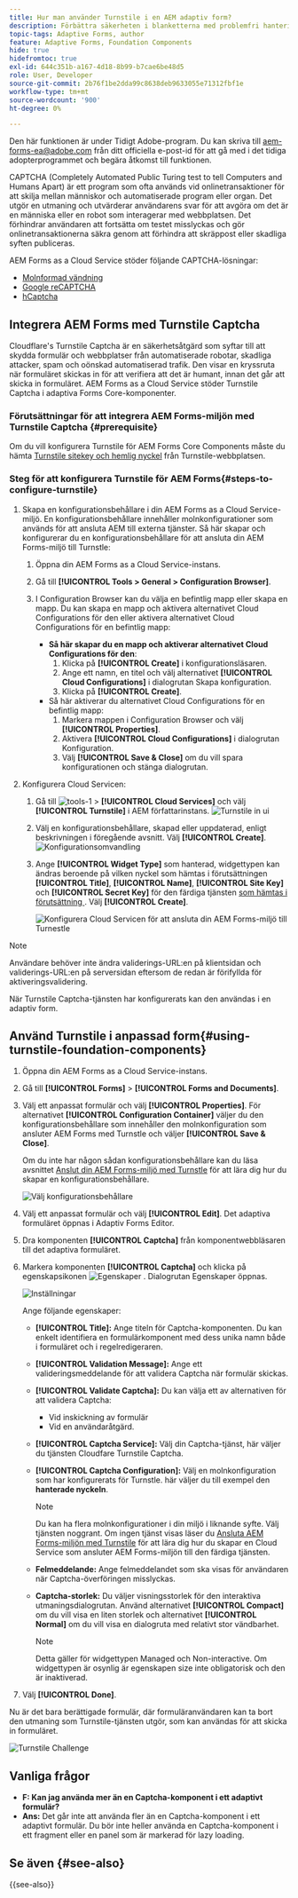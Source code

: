 ```yaml
---
title: Hur man använder Turnstile i en AEM adaptiv form?
description: Förbättra säkerheten i blanketterna med problemfri hantering. Stegvisa anvisningar inifrån!
topic-tags: Adaptive Forms, author
feature: Adaptive Forms, Foundation Components
hide: true
hidefromtoc: true
exl-id: 644c351b-a167-4d18-8b99-b7cae6be48d5
role: User, Developer
source-git-commit: 2b76f1be2dda99c8638deb9633055e71312fbf1e
workflow-type: tm+mt
source-wordcount: '900'
ht-degree: 0%

---
```


<span class="preview"> Den här funktionen är under Tidigt Adobe-program. Du kan skriva till aem-forms-ea@adobe.com från ditt officiella e-post-id för att gå med i det tidiga adopterprogrammet och begära åtkomst till funktionen. </span>

CAPTCHA (Completely Automated Public Turing test to tell Computers and Humans Apart) är ett program som ofta används vid onlinetransaktioner för att skilja mellan människor och automatiserade program eller organ. Det utgör en utmaning och utvärderar användarens svar för att avgöra om det är en människa eller en robot som interagerar med webbplatsen. Det förhindrar användaren att fortsätta om testet misslyckas och gör onlinetransaktionerna säkra genom att förhindra att skräppost eller skadliga syften publiceras.

AEM Forms as a Cloud Service stöder följande CAPTCHA-lösningar:

* [Molnformad vändning](#integrate-aem-forms-environment-with-turnstile-captcha)
* [Google reCAPTCHA](/help/forms/captcha-adaptive-forms.md)
* [hCaptcha](/help/forms/integrate-adaptive-forms-hcaptcha.md)

## Integrera AEM Forms med Turnstile Captcha

Cloudflare&#39;s Turnstile Captcha är en säkerhetsåtgärd som syftar till att skydda formulär och webbplatser från automatiserade robotar, skadliga attacker, spam och oönskad automatiserad trafik. Den visar en kryssruta när formuläret skickas in för att verifiera att det är humant, innan det går att skicka in formuläret. AEM Forms as a Cloud Service stöder Turnstile Captcha i adaptiva Forms Core-komponenter.

<!-- ![Turnstile](assets/Turnstile-challenge.png)-->

### Förutsättningar för att integrera AEM Forms-miljön med Turnstile Captcha {#prerequisite}

Om du vill konfigurera Turnstile för AEM Forms Core Components måste du hämta [Turnstile sitekey och hemlig nyckel](https://developers.cloudflare.com/turnstile/get-started/) från Turnstile-webbplatsen.

### Steg för att konfigurera Turnstile för AEM Forms{#steps-to-configure-turnstile}

1. Skapa en konfigurationsbehållare i din AEM Forms as a Cloud Service-miljö. En konfigurationsbehållare innehåller molnkonfigurationer som används för att ansluta AEM till externa tjänster. Så här skapar och konfigurerar du en konfigurationsbehållare för att ansluta din AEM Forms-miljö till Turnstle:
   1. Öppna din AEM Forms as a Cloud Service-instans.
   1. Gå till **[!UICONTROL Tools > General > Configuration Browser]**.
   1. I Configuration Browser kan du välja en befintlig mapp eller skapa en mapp. Du kan skapa en mapp och aktivera alternativet Cloud Configurations för den eller aktivera alternativet Cloud Configurations för en befintlig mapp:

      * **Så här skapar du en mapp och aktiverar alternativet Cloud Configurations för den**:
         1. Klicka på **[!UICONTROL Create]** i konfigurationsläsaren.
         1. Ange ett namn, en titel och välj alternativet **[!UICONTROL Cloud Configurations]** i dialogrutan Skapa konfiguration.
         1. Klicka på **[!UICONTROL Create]**.
      * Så här aktiverar du alternativet Cloud Configurations för en befintlig mapp:
         1. Markera mappen i Configuration Browser och välj **[!UICONTROL Properties]**.
         1. Aktivera **[!UICONTROL Cloud Configurations]** i dialogrutan Konfiguration.
         1. Välj **[!UICONTROL Save & Close]** om du vill spara konfigurationen och stänga dialogrutan.

1. Konfigurera Cloud Servicen:
   1. Gå till ![tools-1](assets/tools-1.png) > **[!UICONTROL Cloud Services]** och välj **[!UICONTROL Turnstile]** i AEM författarinstans.
      ![Turnstile in ui](assets/turnstile-in-ui.png)
   1. Välj en konfigurationsbehållare, skapad eller uppdaterad, enligt beskrivningen i föregående avsnitt. Välj **[!UICONTROL Create]**.
      ![Konfigurationsomvandling](assets/config-hcaptcha.png)
   1. Ange **[!UICONTROL Widget Type]** som hanterad, widgettypen kan ändras beroende på vilken nyckel som hämtas i förutsättningen **[!UICONTROL Title]**, **[!UICONTROL Name]**, **[!UICONTROL Site Key]** och **[!UICONTROL Secret Key]** för den färdiga tjänsten [ som hämtas i förutsättning ](#prerequisite). Välj **[!UICONTROL Create]**.

      ![Konfigurera Cloud Servicen för att ansluta din AEM Forms-miljö till Turnestle](assets/config-turntstile.png)

>[!NOTE]
> Användare behöver inte ändra validerings-URL:en på klientsidan och validerings-URL:en på serversidan eftersom de redan är förifyllda för aktiveringsvalidering.

När Turnstile Captcha-tjänsten har konfigurerats kan den användas i en adaptiv form.

## Använd Turnstile i anpassad form{#using-turnstile-foundation-components}

1. Öppna din AEM Forms as a Cloud Service-instans.
1. Gå till **[!UICONTROL Forms]** > **[!UICONTROL Forms and Documents]**.
1. Välj ett anpassat formulär och välj **[!UICONTROL Properties]**. För alternativet **[!UICONTROL Configuration Container]** väljer du den konfigurationsbehållare som innehåller den molnkonfiguration som ansluter AEM Forms med Turnstle och väljer **[!UICONTROL Save & Close]**.

   Om du inte har någon sådan konfigurationsbehållare kan du läsa avsnittet [Anslut din AEM Forms-miljö med Turnstle](#connect-your-forms-environment-with-turnstile-service) för att lära dig hur du skapar en konfigurationsbehållare.

   ![Välj konfigurationsbehållare](/help/forms/assets/captcha-properties.png)

1. Välj ett anpassat formulär och välj **[!UICONTROL Edit]**. Det adaptiva formuläret öppnas i Adaptiv Forms Editor.
1. Dra komponenten **[!UICONTROL Captcha]** från komponentwebbläsaren till det adaptiva formuläret.
1. Markera komponenten **[!UICONTROL Captcha]** och klicka på egenskapsikonen ![Egenskaper](assets/configure-icon.svg) . Dialogrutan Egenskaper öppnas.

   ![Inställningar](assets/turnstile-setting-v1.png)

   Ange följande egenskaper:

   * **[!UICONTROL Title]:** Ange titeln för Captcha-komponenten. Du kan enkelt identifiera en formulärkomponent med dess unika namn både i formuläret och i regelredigeraren.
   * **[!UICONTROL Validation Message]:** Ange ett valideringsmeddelande för att validera Captcha när formulär skickas.
   * **[!UICONTROL Validate Captcha]:** Du kan välja ett av alternativen för att validera Captcha:
      * Vid inskickning av formulär
      * Vid en användaråtgärd.
   * **[!UICONTROL Captcha Service]:** Välj din Captcha-tjänst, här väljer du tjänsten Cloudfare Turnstile Captcha.
   * **[!UICONTROL Captcha Configuration]:** Välj en molnkonfiguration som har konfigurerats för Turnstle. här väljer du till exempel den **hanterade nyckeln**.
     >[!NOTE]
     >Du kan ha flera molnkonfigurationer i din miljö i liknande syfte. Välj tjänsten noggrant. Om ingen tjänst visas läser du [Ansluta AEM Forms-miljön med Turnstile](#connect-your-forms-environment-with-turnstile-service) för att lära dig hur du skapar en Cloud Service som ansluter AEM Forms-miljön till den färdiga tjänsten.

   * **Felmeddelande:** Ange felmeddelandet som ska visas för användaren när Captcha-överföringen misslyckas.
   * **Captcha-storlek:** Du väljer visningsstorlek för den interaktiva utmaningsdialogrutan. Använd alternativet **[!UICONTROL Compact]** om du vill visa en liten storlek och alternativet **[!UICONTROL Normal]** om du vill visa en dialogruta med relativt stor vändbarhet.


     >[!NOTE]
     >Detta gäller för widgettypen Managed och Non-interactive. Om widgettypen är osynlig är egenskapen size inte obligatorisk och den är inaktiverad.

1. Välj **[!UICONTROL Done]**.

Nu är det bara berättigade formulär, där formuläranvändaren kan ta bort den utmaning som Turnstile-tjänsten utgör, som kan användas för att skicka in formuläret.

![Turnstile Challenge](assets/turnstile-challenge.png)

## Vanliga frågor

* **F: Kan jag använda mer än en Captcha-komponent i ett adaptivt formulär?**
* **Ans:** Det går inte att använda fler än en Captcha-komponent i ett adaptivt formulär. Du bör inte heller använda en Captcha-komponent i ett fragment eller en panel som är markerad för lazy loading.

## Se även {#see-also}

{{see-also}}
